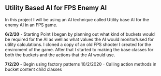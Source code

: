 ## Utility Based AI for FPS Enemy AI 

In this project I will be using an AI technique called Utility base AI for the enemy AI in an FPS game.

<B>6/2/20</B> - Starting Point
          I began by planning out what kind of buckets would be required for the AI as well as what values the AI would monitor/used for             utility calculations. I cloned a copy of an old FPS shooter I created for the enviroment of the game. After that I started to             making the base classes for both the buckets and the actions that the AI would use.
          
<b>7/2/20</b> - Begin using factory patterns
10/2/2020 - Calling action methods in bucket content child classes

